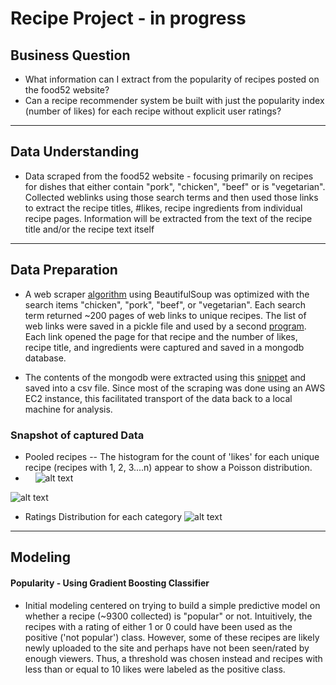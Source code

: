 # Recipe Project - in progress
## Business Question
* What information can I extract from the popularity of recipes posted on the food52 website?
* Can a recipe recommender system be built with just the popularity index (number of likes) for each recipe without explicit user ratings?
---
## Data Understanding
* Data scraped from the food52 website - focusing primarily on recipes for dishes that either contain "pork", "chicken", "beef" or is "vegetarian".  Collected weblinks using those search terms and then used those links to extract the recipe titles, #likes, recipe ingredients from individual recipe pages.  Information will be extracted from the text of the recipe title and/or the recipe text itself
---
## Data Preparation
* A web scraper [algorithm](https://github.com/pineda-vv/Data-Science-Projects/blob/master/recipe_project/recipe_src/pickle_main_ingredient.py) using BeautifulSoup was optimized with the search items "chicken", "pork", "beef", or "vegetarian". Each search term returned ~200 pages of web links to unique recipes.  The list of web links were saved in a pickle file and used by a second [program](https://github.com/pineda-vv/Data-Science-Projects/blob/master/recipe_project/recipe_src/food52_scraper_pickleuser.py).  Each link opened the page for that recipe and the number of likes, recipe title, and ingredients were captured and saved in a mongodb database.

* The contents of the mongodb were extracted using this [snippet](https://github.com/pineda-vv/Data-Science-Projects/blob/master/recipe_project/recipe_src/recipe_eda.py) and saved into a csv file.  Since most of the scraping was done using an AWS EC2 instance, this facilitated transport of the data back to a local machine for analysis.

### Snapshot of captured Data


* Pooled recipes
-- The histogram for the count of 'likes' for each unique recipe (recipes with 1, 2, 3....n) appear to show a Poisson distribution.
* &nbsp;&nbsp;&nbsp;&nbsp;![alt text](https://github.com/pineda-vv/Data-Science-Projects/blob/master/recipe_project/data/latex_poisson_pmf.png)

![alt text](https://github.com/pineda-vv/Data-Science-Projects/blob/master/recipe_project/data/distribution.png)
* Ratings Distribution for each category
![alt text](https://github.com/pineda-vv/Data-Science-Projects/blob/master/recipe_project/data/distribution_ingredients.png)

---
## Modeling
#### Popularity - Using Gradient Boosting Classifier
* Initial modeling centered on trying to build a simple predictive model on whether a recipe (~9300 collected) is "popular" or not.  Intuitively, the recipes with a rating of either 1 or 0 could have been used as the positive ('not popular') class.  However, some of these recipes are likely newly uploaded to the site and perhaps have not been seen/rated by enough viewers.  Thus, a threshold was chosen instead and recipes with less than or equal to 10 likes were labeled as the positive class.
